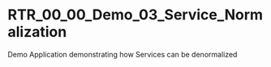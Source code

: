 # RTR_00_00_Demo_03_Service_Normalization
Demo Application demonstrating how Services can be denormalized
